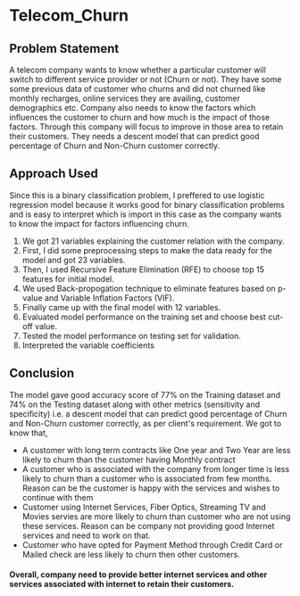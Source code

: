 # Telecom_Churn

## Problem Statement
A telecom company wants to know whether a particular customer will switch to different service provider or not (Churn or not). They have some some previous data of customer who churns and did not churned like monthly recharges, online services they are availing, customer demographics etc.
Company also needs to know the factors which influences the customer to churn and how much is the impact of those factors. Through this company will focus to improve in those area to retain their customers. They needs a descent model that can predict good percentage of Churn and Non-Churn customer correctly.

## Approach Used
Since this is a binary classification problem, I preffered to use logistic regression model because it works good for binary classification problems and is easy to interpret which is import in this case as the company wants to know the impact for factors influencing churn.

1. We got 21 variables explaining the customer relation with the company.
2. First, I did some preprocessing steps to make the data ready for the model and got 23 variables.
3. Then, I used Recursive Feature Elimination (RFE) to choose top 15 features for initial model.
4. We used Back-propogation technique to eliminate features based on p-value and Variable Inflation Factors (VIF).
5. Finally came up with the final model with 12 variables.
6. Evaluated model performance on the training set and choose best cut-off value.
7. Tested the model performance on testing set for validation.
8. Interpreted the variable coefficients

## Conclusion
The model gave good accuracy score of 77% on the Training dataset and 74% on the Testing dataset along with other metrics (sensitivity and specificity) i.e. a descent model that can predict good percentage of Churn and Non-Churn customer correctly, as per client's requirement. We got to know that,
- A customer with long term contracts like One year and Two Year are less likely to churn than the customer having Monthly contract
- A customer who is associated with the company from longer time is less likely to churn than a customer who is associated from few months. Reason can be the customer is happy with the services and wishes to continue with them
- Customer using Internet Services, Fiber Optics, Streaming TV and Movies servies are more likely to churn than customer who are not using these services. Reason can be company not providing good Internet services and need to work on that.
- Customer who have opted for Payment Method through Credit Card or Mailed check are less likely to churn then other customers.

#### Overall, company need to provide better internet services and other services associated with internet to retain their customers.
